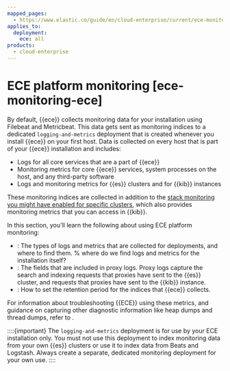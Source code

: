 ```yaml
---
mapped_pages:
  - https://www.elastic.co/guide/en/cloud-enterprise/current/ece-monitoring-ece.html
applies_to:
  deployment:
    ece: all
products:
  - cloud-enterprise
---
```


# ECE platform monitoring [ece-monitoring-ece]

By default, {{ece}} collects monitoring data for your installation using Filebeat and Metricbeat. This data gets sent as monitoring indices to a dedicated `logging-and-metrics` deployment that is created whenever you install {{ece}} on your first host. Data is collected on every host that is part of your {{ece}} installation and includes:

* Logs for all core services that are a part of {{ece}} 
* Monitoring metrics for core {{ece}} services, system processes on the host, and any third-party software
* Logs and monitoring metrics for {{es}} clusters and for {{kib}} instances

These monitoring indices are collected in addition to the [stack monitoring you might have enabled for specific clusters](/deploy-manage/monitor/stack-monitoring/ece-ech-stack-monitoring.md), which also provides monitoring metrics that you can access in {{kib}}. 

In this section, you'll learn the following about using ECE platform monitoring:

* [](ece-monitoring-ece-access.md): The types of logs and metrics that are collected for deployments, and where to find them.
% where do we find logs and metrics for the installation itself? 
* [](/deploy-manage/monitor/orchestrators/ece-proxy-log-fields.md): The fields that are included in proxy logs. Proxy logs capture the search and indexing requests that proxies have sent to the {{es}} cluster, and requests that proxies have sent to the {{kib}} instance.
* [](ece-monitoring-ece-set-retention.md): How to set the retention period for the indices that {{ece}} collects.

For information about troubleshooting {{ECE}} using these metrics, and guidance on capturing other diagnostic information like heap dumps and thread dumps, refer to [](/troubleshoot/deployments/cloud-enterprise/cloud-enterprise.md).

::::{important} 
The `logging-and-metrics` deployment is for use by your ECE installation only. You must not use this deployment to index monitoring data from your own {{es}} clusters or use it to index data from Beats and Logstash. Always create a separate, dedicated monitoring deployment for your own use.
::::